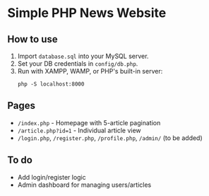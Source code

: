 # Simple PHP News Website

## How to use
1. Import `database.sql` into your MySQL server.
2. Set your DB credentials in `config/db.php`.
3. Run with XAMPP, WAMP, or PHP's built-in server:
   ```
   php -S localhost:8000
   ```

## Pages
- `/index.php` - Homepage with 5-article pagination
- `/article.php?id=1` - Individual article view
- `/login.php`, `/register.php`, `/profile.php`, `/admin/` (to be added)

## To do
- Add login/register logic
- Admin dashboard for managing users/articles